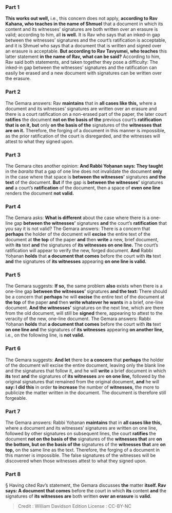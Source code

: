 
### Part 1
<b>This works out well,</b> i.e., this concern does not apply, <b>according to Rav Kahana, who teaches in the name of Shmuel</b> that a document in which its content and its witnesses’ signatures are both written over an erasure is valid; according to him, all <b>is well.</b> It is Rav who says that an inked-in gap between the witnesses’ signatures and the court’s ratification is acceptable, and it is Shmuel who says that a document that is written and signed over an erasure is acceptable. <b>But according to Rav Tavyumei, who teaches</b> this latter statement <b>in the name of Rav, what can be said?</b> According to him, Rav said both statements, and taken together they pose a difficulty: The inked-in gap between the witnesses’ signatures and the ratification can easily be erased and a new document with signatures can be written over the erasure.

### Part 2
The Gemara answers: Rav <b>maintains</b> that in <b>all cases like this,</b> where a document and its witnesses’ signatures are written over an erasure and there is a court ratification on a non-erased part of the paper, the later court <b>ratifies</b> the document <b>not on the basis of the</b> previous court’s <b>ratification that is on it, but</b> only <b>on the basis of the</b> signatures of the <b>witnesses that are on it.</b> Therefore, the forging of a document in this manner is impossible, as the prior ratification of the court is disregarded, and the witnesses will attest to what they signed upon.

### Part 3
The Gemara cites another opinion: <b>And Rabbi Yoḥanan says: They taught</b> in the <i>baraita</i> that a gap of one line does not invalidate the document <b>only</b> in the case where that space is <b>between the witnesses’</b> signatures <b>and the text</b> of the document. <b>But</b> if the gap is <b>between the witnesses’</b> signatures <b>and</b> a court’s <b>ratification</b> of the document, then a space of <b>even one line</b> renders the document <b>not valid.</b>

### Part 4
The Gemara asks: <b>What is different</b> about the case where there is a one-line gap <b>between the witnesses’</b> signatures <b>and</b> the court’s <b>ratification</b> that you say it is not valid? The Gemara answers: There is a concern that <b>perhaps</b> the holder of the document will <b>excise</b> the entire text of the document at <b>the top</b> of the paper <b>and</b> then <b>write</b> a new, brief document, with <b>its</b> text <b>and</b> the signatures of <b>its witnesses on one line.</b> The court’s ratification will appear to verify the new, forged document. <b>And</b> Rabbi Yoḥanan <b>holds</b> that <b>a document that comes</b> before the court with <b>its</b> text <b>and</b> the signatures of <b>its witnesses</b> appearing <b>on one line is valid.</b>

### Part 5
The Gemara suggests: <b>If so,</b> the same problem <b>also</b> exists when there is a one-line gap <b>between the witnesses’</b> signatures <b>and the text:</b> There should be a concern that <b>perhaps</b> he will <b>excise</b> the entire text of the document at <b>the top</b> of the paper <b>and</b> then <b>write whatever he wants</b> in a brief, one-line document. <b>And the witnesses’</b> signatures on the next line, which are there from the old document, will still be <b>signed</b> there, appearing to attest to the veracity of the new, one-line document. The Gemara answers: Rabbi Yoḥanan <b>holds</b> that <b>a document that comes</b> before the court with <b>its</b> text <b>on one line and</b> the signatures of <b>its witnesses</b> appearing <b>on another line,</b> i.e., on the following line, is <b>not valid.</b>

### Part 6
The Gemara suggests: <b>And let</b> there be <b>a concern</b> that <b>perhaps</b> the holder of the document will excise the entire document, leaving only the blank line and the signatures that follow it, and he will <b>write</b> a brief document in which <b>its</b> text <b>and</b> the signatures of <b>its witnesses</b> are <b>on one line,</b> followed by the original signatures that remained from the original document, <b>and</b> he will <b>say: I did this</b> in order <b>to increase</b> the number of <b>witnesses,</b> the more to publicize the matter written in the document. The document is therefore still forgeable.

### Part 7
The Gemara answers: Rabbi Yoḥanan <b>maintains</b> that in <b>all cases like this,</b> where a document and its witnesses’ signatures are written on one line, followed by other signatures on subsequent lines, the court <b>ratifies</b> the document <b>not on the basis of the</b> signatures of the <b>witnesses that</b> are <b>on the bottom, but on the basis of the</b> signatures of the <b>witnesses that</b> are <b>on top,</b> on the same line as the text. Therefore, the forging of a document in this manner is impossible. The false signatures of the witnesses will be discovered when those witnesses attest to what they signed upon.

### Part 8
§ Having cited Rav’s statement, the Gemara discusses <b>the</b> matter <b>itself. Rav says: A document that comes</b> before the court in which <b>its</b> content <b>and</b> the signatures of <b>its witnesses are</b> both written <b>over an erasure</b> is <b>valid.</b>

>Credit : William Davidson Edition
>License : CC-BY-NC